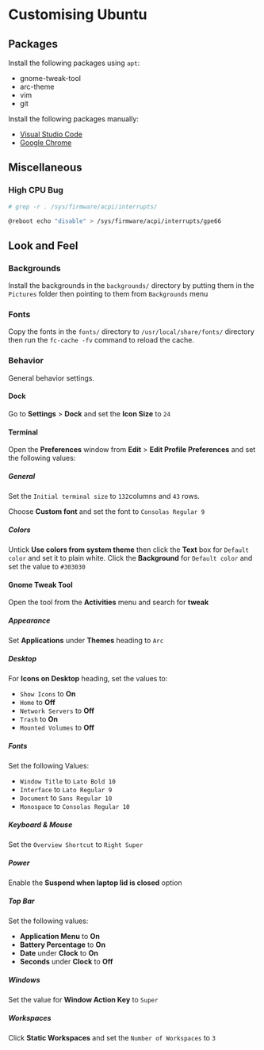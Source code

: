 # Customising Ubuntu

## Packages

Install the following packages using `apt`:

- gnome-tweak-tool
- arc-theme
- vim
- git

Install the following packages manually:

- [Visual Studio Code](https://go.microsoft.com/fwlink/?LinkID=760868 "Visual Studio Code")
- [Google Chrome](https://www.google.com/chrome/ "Google Chrome")

## Miscellaneous

### High CPU Bug

```sh
# grep -r . /sys/firmware/acpi/interrupts/
```

```sh
@reboot	echo "disable" > /sys/firmware/acpi/interrupts/gpe66
```

## Look and Feel

### Backgrounds

Install the backgrounds in the `backgrounds/` directory by putting them in the `Pictures` folder then pointing to them from `Backgrounds` menu

### Fonts

Copy the fonts in the `fonts/` directory to `/usr/local/share/fonts/` directory then run the `fc-cache -fv` command to reload the cache.

### Behavior

General behavior settings.

#### Dock

Go to **Settings** > **Dock** and set the **Icon Size** to `24`

#### Terminal

Open the **Preferences** window from **Edit** > **Edit Profile Preferences** and set the following values:

##### General

Set the `Initial terminal size` to `132`columns and `43` rows.

Choose **Custom font** and set the font to `Consolas Regular 9`

##### Colors

Untick **Use colors from system theme** then click the **Text** box for `Default color` and set it to plain white.  Click the **Background** for `Default color` and set the value to `#303030`

#### Gnome Tweak Tool

Open the tool from the **Activities** menu and search for **tweak**

##### Appearance

Set **Applications** under **Themes** heading to `Arc`

##### Desktop

For **Icons on Desktop** heading, set the values to:

- `Show Icons` to **On**
- `Home` to **Off**
- `Network Servers` to **Off**
- `Trash` to **On**
- `Mounted Volumes` to **Off**

##### Fonts

Set the following Values:

- `Window Title` to `Lato Bold 10`
- `Interface` to `Lato Regular 9`
- `Document` to `Sans Regular 10`
- `Monospace` to `Consolas Regular 10`

##### Keyboard & Mouse

Set the `Overview Shortcut` to `Right Super`

##### Power

Enable the **Suspend when laptop lid is closed** option

##### Top Bar

Set the following values:

- **Application Menu** to **On**
- **Battery Percentage** to **On**
- **Date** under **Clock** to **On**
- **Seconds** under **Clock** to **Off**

##### Windows

Set the value for **Window Action Key** to `Super`

##### Workspaces

Click **Static Workspaces** and set the `Number of Workspaces` to `3`
